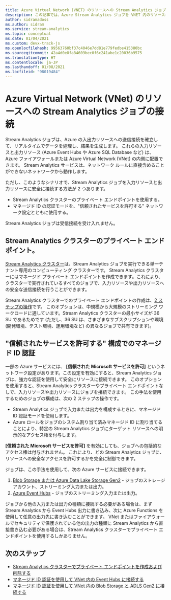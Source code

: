 ```yaml
---
title: Azure Virtual Network (VNET) のリソースへの Stream Analytics ジョブの接続
description: この記事では、Azure Stream Analytics ジョブを VNET 内のリソースに接続する方法について説明します。
author: sidramadoss
ms.author: sidram
ms.service: stream-analytics
ms.topic: conceptual
ms.date: 01/04/2021
ms.custom: devx-track-js
ms.openlocfilehash: 99563760bf37c4046e7dd81e779fedbe415380bc
ms.sourcegitcommit: 42a4d0e8fa84609bec0f6c241abe1c20036b9575
ms.translationtype: HT
ms.contentlocale: ja-JP
ms.lasthandoff: 01/08/2021
ms.locfileid: "98019484"
---
```

# <a name="connect-stream-analytics-jobs-to-resources-in-an-azure-virtual-network-vnet"></a>Azure Virtual Network (VNet) のリソースへの Stream Analytics ジョブの接続

Stream Analytics ジョブは、Azure の入出力リソースへの送信接続を確立して、リアルタイムでデータを処理し、結果を生成します。 これらの入力リソースと出力リソース (Azure Event Hubs や Azure SQL Database など) は、Azure ファイアウォールまたは Azure Virtual Network (VNet) の内側に配置できます。 Stream Analytics サービスは、ネットワーク ルールに直接含めることができないネットワークから動作します。

ただし、このようなシナリオで、Stream Analytics ジョブを入力リソースと出力リソースに安全に接続する方法が 2 つあります。
* Stream Analytics クラスターのプライベート エンドポイントを使用する。
* マネージド ID の認証モードを、"信頼されたサービスを許可する" ネットワーク設定とともに使用する。

Stream Analytics ジョブは受信接続を受け入れません。

## <a name="private-endpoints-in-stream-analytics-clusters"></a>Stream Analytics クラスターのプライベート エンドポイント。
[Stream Analytics クラスター](https://docs.microsoft.com/azure/stream-analytics/cluster-overview)は、Stream Analytics ジョブを実行できる単一テナント専用のコンピューティング クラスターです。 Stream Analytics クラスターにはマネージド プライベート エンドポイントを作成できます。これにより、クラスターで実行されているすべてのジョブで、入力リソースや出力リソースへの安全な送信接続を行うことができます。

Stream Analytics クラスターでのプライベート エンドポイントの作成は、[2 ステップの操作](https://docs.microsoft.com/azure/stream-analytics/private-endpoints)です。 このオプションは、中規模から大規模のストリーミング ワークロードに適しています。Stream Analytics クラスターの最小サイズが 36 SU であるためです (ただし、36 SU は、さまざまなサブスクリプションや環境 (開発環境、テスト環境、運用環境など) の異なるジョブで共有できます)。

## <a name="managed-identity-authentication-with-allow-trusted-services-configuration"></a>"信頼されたサービスを許可する" 構成でのマネージド ID 認証
一部の Azure サービスには、 **[信頼された Microsoft サービスを許可]** というネットワーク設定があります。この設定を有効にすると、Stream Analytics ジョブは、強力な認証を使用して安全にリソースに接続できます。 このオプションを使用すると、Stream Analytics クラスターやプライベート エンドポイントなしで、入力リソースや出力リソースにジョブを接続できます。 この手法を使用するためのジョブの構成は、次の 2 ステップの操作です。
* Stream Analytics ジョブで入力または出力を構成するときに、マネージド ID 認証モードを使用します。
* Azure ロールをジョブのシステム割り当て済みマネージド ID に割り当てることにより、特定の Stream Analytics ジョブにターゲット リソースへの明示的なアクセス権を付与します。 

**[信頼された Microsoft サービスを許可]** を有効にしても、ジョブへの包括的なアクセス権は付与されません。 これにより、どの Stream Analytics ジョブに、リソースへの安全なアクセスを許可するかを完全に制御できます。 

ジョブは、この手法を使用して、次の Azure サービスに接続できます。
1. [Blob Storage または Azure Data Lake Storage Gen2](https://docs.microsoft.com/azure/stream-analytics/blob-output-managed-identity) - ジョブのストレージ アカウント、ストリーミング入力または出力。
2. [Azure Event Hubs](https://docs.microsoft.com/azure/stream-analytics/event-hubs-managed-identity) - ジョブのストリーミング入力または出力。

ジョブから他の入力または出力の種類に接続する必要がある場合は、まず Stream Analytics から Event Hubs 出力に書き込み、次に Azure Functions を使用して任意の出力先に書き込むことができます。 VNet またはファイアウォールでセキュリティで保護されている他の出力の種類に Stream Analytics から直接書き込む必要がある場合は、Stream Analytics クラスターでプライベート エンドポイントを使用するしかありません。

## <a name="next-steps"></a>次のステップ

* [Stream Analytics クラスターでプライベート エンドポイントを作成および削除する](https://docs.microsoft.com/azure/stream-analytics/private-endpoints)
* [マネージド ID 認証を使用して VNet 内の Event Hubs に接続する](https://docs.microsoft.com/azure/stream-analytics/event-hubs-managed-identity)
* [マネージド ID 認証を使用して VNet 内の Blob Storage と ADLS Gen2 に接続する](https://docs.microsoft.com/azure/stream-analytics/blob-output-managed-identity)
